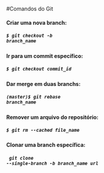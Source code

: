 #Comandos do Git

#### Criar uma nova branch:
##### <code>$ git checkout -b branch_name</code>

#### Ir para um commit específico:
##### <code>$ git checkout commit_id </code>

#### Dar merge em duas branchs:
##### <code>(master)$ git rebase branch_name</code>

#### Remover um arquivo do repositório:
##### <code>$ git rm --cached file_name </code>

#### Clonar uma branch específica:
##### <code> git clone --single-branch -b branch_name url </code>
